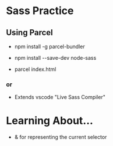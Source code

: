 # Sass Practice

## Using Parcel

* npm install -g parcel-bundler

* npm install --save-dev node-sass

* parcel index.html

###    or

* Extends vscode "Live Sass Compiler"


#  Learning About...

* & for  representing the current selector  
